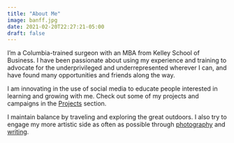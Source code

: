 ```yaml
---
title: "About Me"
image: banff.jpg
date: 2021-02-20T22:27:21-05:00
draft: false
---
```


I’m a Columbia-trained surgeon with an MBA from Kelley School of Business. I have been passionate about using my experience and training to advocate for the underprivileged and underrepresented wherever I can, and have found many opportunities and friends along the way.

I am innovating in the use of social media to educate people interested in learning and growing with me. Check out some of my projects and campaigns in the [Projects](/projects/) section.

I maintain balance by traveling and exploring the great outdoors. I also try to engage my more artistic side as often as possible through [photography](https://www.instagram.com/ajvictorymd/) and [writing](/posts/).
